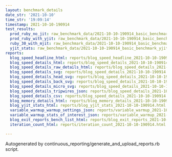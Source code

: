 ```yaml
---
layout: benchmark_details
date_str: '2021-10-10'
time_str: '19:09:14'
timestamp: 2021-10-10-190914
test_results:
  prod_ruby_no_jit: raw_benchmark_data/2021-10-10-190914_basic_benchmark_prod_ruby_no_jit.json
  prod_ruby_with_yjit: raw_benchmark_data/2021-10-10-190914_basic_benchmark_prod_ruby_with_yjit.json
  ruby_30_with_mjit: raw_benchmark_data/2021-10-10-190914_basic_benchmark_ruby_30_with_mjit.json
  yjit_stats: raw_benchmark_data/2021-10-10-190914_basic_benchmark_yjit_stats.json
reports:
  blog_speed_headline_html: reports/blog_speed_headline_2021-10-10-190914.html
  blog_speed_details_html: reports/blog_speed_details_2021-10-10-190914.html
  blog_speed_details_raw_details_html: reports/blog_speed_details_2021-10-10-190914.raw_details.html
  blog_speed_details_svg: reports/blog_speed_details_2021-10-10-190914.svg
  blog_speed_details_head_svg: reports/blog_speed_details_2021-10-10-190914.head.svg
  blog_speed_details_back_svg: reports/blog_speed_details_2021-10-10-190914.back.svg
  blog_speed_details_micro_svg: reports/blog_speed_details_2021-10-10-190914.micro.svg
  blog_speed_details_tripwires_json: reports/blog_speed_details_2021-10-10-190914.tripwires.json
  blog_speed_details_csv: reports/blog_speed_details_2021-10-10-190914.csv
  blog_memory_details_html: reports/blog_memory_details_2021-10-10-190914.html
  blog_yjit_stats_html: reports/blog_yjit_stats_2021-10-10-190914.html
  variable_warmup_warmup_settings_json: reports/variable_warmup_2021-10-10-190914.warmup_settings.json
  variable_warmup_stats_of_interest_json: reports/variable_warmup_2021-10-10-190914.stats_of_interest.json
  blog_exit_reports_bench_list_html: reports/blog_exit_reports_2021-10-10-190914.bench_list.html
  iteration_count_html: reports/iteration_count_2021-10-10-190914.html

---
```

Autogenerated by continuous_reporting/generate_and_upload_reports.rb script.
